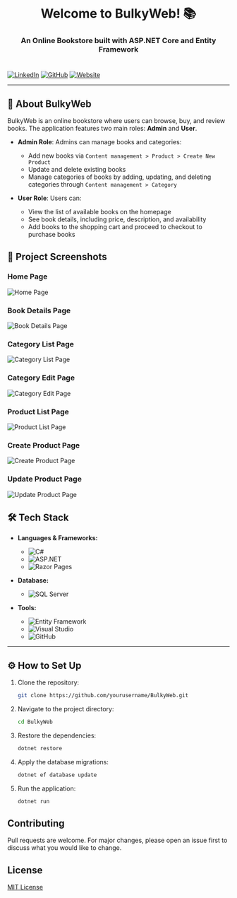 <h1 align="center">Welcome to BulkyWeb! 📚</h1>
<h3 align="center">An Online Bookstore built with ASP.NET Core and Entity Framework</h3>
<h1></h1>

[![LinkedIn](https://img.shields.io/badge/LinkedIn-blue?style=for-the-badge&logo=linkedin)](https://www.linkedin.com/in/ravi-ramani-65a12017b/)
[![GitHub](https://img.shields.io/badge/GitHub-black?style=for-the-badge&logo=github)](https://github.com/RamaniRavi)
[![Website](https://img.shields.io/badge/Website-green?style=for-the-badge&logo=netlify)](https://ravi-ramani.netlify.app/)

---

## 📖 About BulkyWeb

BulkyWeb is an online bookstore where users can browse, buy, and review books. The application features two main roles: **Admin** and **User**.

- **Admin Role**: Admins can manage books and categories:
  - Add new books via `Content management > Product > Create New Product`
  - Update and delete existing books
  - Manage categories of books by adding, updating, and deleting categories through `Content management > Category`
  
- **User Role**: Users can:
  - View the list of available books on the homepage
  - See book details, including price, description, and availability
  - Add books to the shopping cart and proceed to checkout to purchase books

## 📸 Project Screenshots

### Home Page
![Home Page](https://github.com/RamaniRavi/BulkyWeb/blob/main/Demo/homepage.png)

### Book Details Page
![Book Details Page](https://github.com/RamaniRavi/BulkyWeb/blob/main/Demo/book-details.png)

### Category List Page
![Category List Page](https://github.com/RamaniRavi/BulkyWeb/blob/main/Demo/category-list.png)

### Category Edit Page
![Category Edit Page](https://github.com/RamaniRavi/BulkyWeb/blob/main/Demo/category-edit.png)

### Product List Page
![Product List Page](https://github.com/RamaniRavi/BulkyWeb/blob/main/Demo/product-list.png)

### Create Product Page
![Create Product Page](https://github.com/RamaniRavi/BulkyWeb/blob/main/Demo/create-product.png)

### Update Product Page
![Update Product Page](https://github.com/RamaniRavi/BulkyWeb/blob/main/Demo/update-product.png)

## 🛠️ Tech Stack

- **Languages & Frameworks:**
  - ![C#](https://img.shields.io/badge/-C%23-00599C?style=flat-square&logo=csharp)
  - ![ASP.NET](https://img.shields.io/badge/-ASP.NET-512BD4?style=flat-square&logo=.net)
  - ![Razor Pages](https://img.shields.io/badge/-Razor_Pages-512BD4?style=flat-square&logo=.net)

- **Database:**  
  - ![SQL Server](https://img.shields.io/badge/-SQL_Server-CC2927?style=flat-square&logo=microsoft-sql-server)

- **Tools:**  
  - ![Entity Framework](https://img.shields.io/badge/-Entity_Framework-512BD4?style=flat-square&logo=.net)
  - ![Visual Studio](https://img.shields.io/badge/-Visual_Studio-5C2D91?style=flat-square&logo=visualstudio)
  - ![GitHub](https://img.shields.io/badge/-GitHub-181717?style=flat-square&logo=github)

---

## ⚙️ How to Set Up

1. Clone the repository:
    ```bash
    git clone https://github.com/yourusername/BulkyWeb.git
    ```
2. Navigate to the project directory:
    ```bash
    cd BulkyWeb
    ```
3. Restore the dependencies:
    ```bash
    dotnet restore
    ```
4. Apply the database migrations:
    ```bash
    dotnet ef database update
    ```
5. Run the application:
    ```bash
    dotnet run
    ```

## Contributing
Pull requests are welcome. For major changes, please open an issue first to discuss what you would like to change.

## License
[MIT License](LICENSE)
